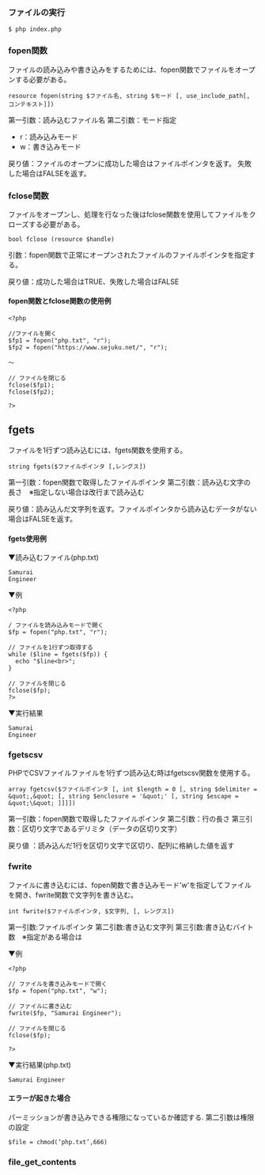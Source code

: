### ファイルの実行
```
$ php index.php
```

### fopen関数
ファイルの読み込みや書き込みをするためには、fopen関数でファイルをオープンする必要がある。
```
resource fopen(string $ファイル名, string $モード [, use_include_path[, コンテキスト]])
```
第一引数：読み込むファイル名
第二引数：モード指定
- r：読み込みモード
- w：書き込みモード

戻り値：ファイルのオープンに成功した場合はファイルポインタを返す。
      失敗した場合はFALSEを返す。

### fclose関数
ファイルをオープンし、処理を行なった後はfclose関数を使用してファイルをクローズする必要がある。
```
bool fclose (resource $handle)
```
引数：fopen関数で正常にオープンされたファイルのファイルポインタを指定する。

戻り値：成功した場合はTRUE、失敗した場合はFALSE

#### fopen関数とfclose関数の使用例
```
<?php
 
//ファイルを開く 
$fp1 = fopen("php.txt", "r");
$fp2 = fopen("https://www.sejuku.net/", "r");
 
〜
 
// ファイルを閉じる
fclose($fp1);
fclose($fp2);
 
?>
```

## fgets
ファイルを1行ずつ読み込むには、fgets関数を使用する。
```
string fgets($ファイルポインタ [,レングス])
```
第一引数：fopen関数で取得したファイルポインタ
第二引数：読み込む文字の長さ　※指定しない場合は改行まで読み込む

戻り値：読み込んだ文字列を返す。ファイルポインタから読み込むデータがない場合はFALSEを返す。

#### fgets使用例
▼読み込むファイル(php.txt)
```
Samurai
Engineer
```

▼例
```
<?php

/ ファイルを読み込みモードで開く
$fp = fopen("php.txt", "r");
 
// ファイルを1行ずつ取得する
while ($line = fgets($fp)) {
  echo "$line<br>";
}
 
// ファイルを閉じる
fclose($fp);
?>
```

▼実行結果
```
Samurai
Engineer
```

### fgetscsv
PHPでCSVファイルファイルを1行ずつ読み込む時はfgetscsv関数を使用する。
```
array fgetcsv($ファイルポインタ [, int $length = 0 [, string $delimiter = &quot;,&quot; [, string $enclosure = '&quot;' [, string $escape = &quot;\&quot; ]]]])
```

第一引数：fopen関数で取得したファイルポインタ
第二引数：行の長さ
第三引数：区切り文字であるデリミタ（データの区切り文字）

戻り値
：読み込んだ1行を区切り文字で区切り、配列に格納した値を返す

### fwrite
ファイルに書き込むには、fopen関数で書き込みモード'w'を指定してファイルを開き、fwrite関数で文字列を書き込む。
```
int fwrite($ファイルポインタ, $文字列, [, レングス])
```
第一引数:ファイルポインタ
第二引数:書き込む文字列
第三引数:書き込むバイト数　※指定がある場合は

▼例
```
<?php
 
// ファイルを書き込みモードで開く
$fp = fopen("php.txt", "w");
 
// ファイルに書き込む
fwrite($fp, "Samurai Engineer");
 
// ファイルを閉じる
fclose($fp);
 
?>
```

▼実行結果(php.txt)
```
Samurai Engineer
```

#### エラーが起きた場合
パーミッションが書き込みできる権限になっているか確認する.
第二引数は権限の設定
```
$file = chmod(‘php.txt’,666)
```

### file_get_contents
